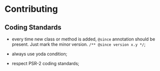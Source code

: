 Contributing
============

Coding Standards
----------------

 * every time new class or method is added, `@since` annotation should be
   present. Just mark the minor version. `/** @since version x.y */`;

 * always use yoda condition;

 * respect PSR-2 coding standards;
